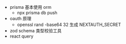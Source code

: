 - prisma 基本使用 orm
  - npx prisma db push
- oauth 原理
  - openssl rand -base64 32 生成 NEXTAUTH_SECRET
- zod schema 类型校验工具
- react query

